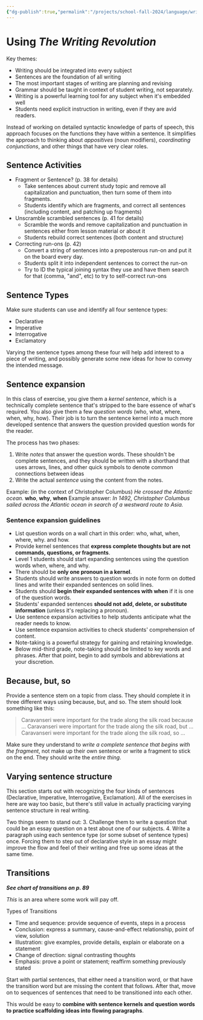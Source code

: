 ```yaml
---
{"dg-publish":true,"permalink":"/projects/school-fall-2024/language/writing-revolution/"}
---
```



# Using *The Writing Revolution*

Key themes:
- Writing should be integrated into every subject
- Sentences are the foundation of all writing
- The most important stages of writing are planning and revising
- Grammar should be taught in context of student writing, not separately.
- Writing is a powerful learning tool for any subject when it's embedded well
- Students need explicit instruction in writing, even if they are avid readers.

Instead of working on detailed syntactic knowledge of parts of speech, this approach focuses on the functions they have within a sentence. It simplifies the approach to thinking about *appositives* (noun modifiers), *coordinating conjunctions*, and other things that have very clear roles.

## Sentence Activities

- Fragment or Sentence? (p. 38 for details)
    - Take sentences about current study topic and remove all capitalization and punctuation, then turn some of them into fragments.
    - Students identify which are fragments, and correct all sentences (including content, and patching up fragments)
- Unscramble scrambled sentences (p. 41 for details)
    - Scramble the words and remove capitalization and punctuation in sentences either from lesson material or about it
    - Students rebuild correct sentences (both content and structure)
- Correcting run-ons (p. 42)
    - Convert a string of sentences into a preposterous run-on and put it on the board every day. 
    - Students split it into independent sentences to correct the run-on
    - Try to ID the typical joining syntax they use and have them search for that (comma, "and", etc) to try to self-correct run-ons

## Sentence Types

Make sure students can use and identify all four sentence types:

- Declarative
- Imperative
- Interrogative
- Exclamatory

Varying the sentence types among these four will help add interest to a piece of writing, and possibly generate some new ideas for how to convey the intended message.  
 
## Sentence expansion

In this class of exercise, you give them a *kernel sentence*, which is a technically complete sentence that's stripped to the bare essence of what's required. You also give them a few *question words* (who, what, where, when, why, how). Their job is to turn the sentence kernel into a much more developed sentence that answers the question provided question words for the reader.

The process has two phases:
1. Write *notes* that answer the question words. These shouldn't be complete sentences, and they should be written with a shorthand that uses arrows, lines, and other quick symbols to denote common connections between ideas
2. Write the actual *sentence* using the content from the notes.

Example: (in the context of Christopher Columbus) *He crossed the Atlantic ocean.* **who**, **why**, **when**
Example answer: *In 1492, Christopher Columbus sailed across the Atlantic ocean in search of a westward route to Asia.*

### Sentence expansion guidelines

- List question words on a wall chart in this order: who, what, when, where, why. and how. 
- Provide kernel sentences that **express complete thoughts but are not commands, questions, or fragments**.
- Level 1 students should start expanding sentences using the question words when, where, and why.
- There should be **only one pronoun in a kernel**.
- Students should write answers to question words in note form on dotted lines and write their expanded sentences on solid lines.
- Students should **begin their expanded sentences with when** if it is one of the question words.
- Students' expanded sentences **should not add, delete, or substitute information** (unless it's replacing a pronoun).
- Use sentence expansion activities to help students anticipate what the reader needs to know.
- Use sentence expansion activities to check students' comprehension of content.
- Note-taking is a powerful strategy for gaining and retaining knowledge.
- Below mid-third grade, note-taking should be limited to key words and phrases. After that point, begin to add symbols and abbreviations at your discretion.

## Because, but, so

Provide a sentence stem on a topic from class. They should complete it in three different ways using because, but, and so. The stem should look something like this:

> Caravanseri were important for the trade along the silk road because ...
> Caravanseri were important for the trade along the silk road,  but ...
> Caravanseri were important for the trade along the silk road,  so ...

Make sure they understand to *write a complete sentence that begins with the fragment*, not make up their own sentence or write a fragment to stick on the end. They should write the *entire thing*.

## Varying sentence structure

This section starts out with recognizing the four kinds of sentences (Declarative, Imperative, Interrogative, Exclamation). All of the exercises in here are way too basic, but there's still value in actually practicing varying sentence structure in real writing.

Two things seem to stand out:
3. Challenge them to write a question that could be an essay question on a test about one of our subjects.
4. Write a paragraph using each sentence type (or some subset of sentence types) once. Forcing them to step out of declarative style in an essay might improve the flow and feel of their writing and free up some ideas at the same time.

## Transitions

***See chart of transitions on p. 89***

*This* is an area where some work will pay off. 

Types of Transitions
- Time and sequence: provide sequence of events, steps in a process
- Conclusion: express a summary, cause-and-effect relationship, point of view, solution
- Illustration: give examples, provide details, explain or elaborate on a statement
- Change of direction: signal contrasting thoughts
- Emphasis: prove a point or statement; reaffirm something previously stated

Start with partial sentences, that either need a transition word, or that have the transition word but are missing the content that follows. After that, move on to sequences of sentences that need to be transitioned into each other.

This would be easy to **combine with sentence kernels and question words to practice scaffolding ideas into flowing paragraphs**.

